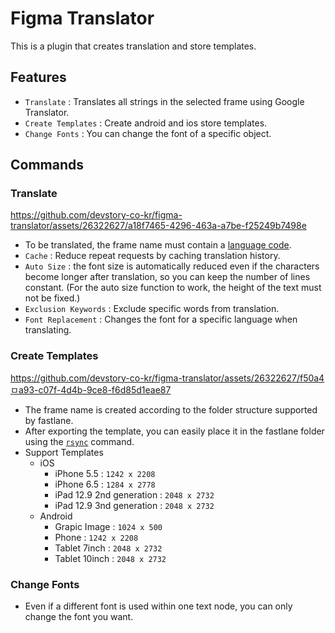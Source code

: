 # Figma Translator
This is a plugin that creates translation and store templates.

## Features
- `Translate` : Translates all strings in the selected frame using Google Translator.
- `Create Templates` : Create android and ios store templates.
- `Change Fonts` : You can change the font of a specific object.

## Commands
### Translate
https://github.com/devstory-co-kr/figma-translator/assets/26322627/a18f7465-4296-463a-a7be-f25249b7498e
- To be translated, the frame name must contain a [language code](https://gist.github.com/nero-angela/89d61a06e3089076f2e85b189dfe393a).
- `Cache` : Reduce repeat requests by caching translation history.
- `Auto Size` : the font size is automatically reduced even if the characters become longer after translation, so you can keep the number of lines constant. (For the auto size function to work, the height of the text must not be fixed.)
- `Exclusion Keywords` : Exclude specific words from translation.
- `Font Replacement` : Changes the font for a specific language when translating.

### Create Templates
https://github.com/devstory-co-kr/figma-translator/assets/26322627/f50a4ㅁa93-c07f-4d4b-9ce8-f6d85d1eae87
- The frame name is created according to the folder structure supported by fastlane.
- After exporting the template, you can easily place it in the fastlane folder using the [`rsync`](https://www.geeksforgeeks.org/rsync-command-in-linux-with-examples/) command.
- Support Templates
  - iOS
    - iPhone 5.5 : `1242 x 2208`
    - iPhone 6.5 : `1284 x 2778`
    - iPad 12.9 2nd generation : `2048 x 2732`
    - iPad 12.9 3nd generation : `2048 x 2732`
  - Android
    - Grapic Image : `1024 x 500`
    - Phone : `1242 x 2208`
    - Tablet 7inch : `2048 x 2732`
    - Tablet 10inch : `2048 x 2732`

### Change Fonts
- Even if a different font is used within one text node, you can only change the font you want.

